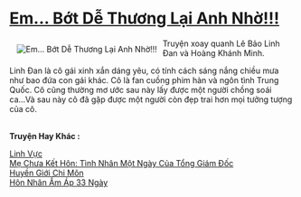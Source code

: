 <a href="https://utruyen.com/em-bot-de-thuong-lai-anh-nho/16067/" title="Em... Bớt Dễ Thương Lại Anh Nhờ!!!"><h1>Em... Bớt Dễ Thương Lại Anh Nhờ!!!</h1></a><div style="display:table"><img align="right" style="float: left; padding: 10px;" src="https://utruyen.com/images/story/200x260/em-bot-de-thuong-lai-anh-nho.jpg" alt="Em... Bớt Dễ Thương Lại Anh Nhờ!!!">Truyện xoay quanh Lê Bảo Linh Đan và Hoàng Khánh Minh.<p></p>Linh Đan là cô gái xinh xắn dáng yêu, có tính cách sáng nắng chiều mưa như bao đứa con gái khác. Cô là fan cuồng phim hàn và ngôn tình Trung Quốc. Cô cũng thường mơ ước sau này lấy được một người chồng soái ca...Và sau này cô đã gặp được một người còn đẹp trai hơn mọi tưởng tượng của cô.</div><p><br><b>Truyện Hay Khác :</b></p><a href="https://utruyen.com/linh-vuc/10188/" alt="Linh Vực">Linh Vực</a><br/><a href="https://truyenngontinhay.wordpress.com/2019/10/03/me-chua-ket-hon-tinh-nhan-mot-ngay-cua-tong-giam-doc/" alt="Mẹ Chưa Kết Hôn: Tình Nhân Một Ngày Của Tổng Giám Đốc">Mẹ Chưa Kết Hôn: Tình Nhân Một Ngày Của Tổng Giám Đốc</a><br/><a href="https://github.com/quanluxury/truyenhot/tree/master/truyenhay/11452/" alt="Huyền Giới Chi Môn">Huyền Giới Chi Môn</a><br/><a href="https://truyenngontinhay.wordpress.com/2019/10/03/hon-nhan-am-ap-33-ngay/" alt="Hôn Nhân Ấm Áp 33 Ngày">Hôn Nhân Ấm Áp 33 Ngày</a><br/>